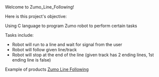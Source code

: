 Welcome to Zumo_Line_Following!

Here is this project's objective:

Using C language to program Zumo robot to perform certain tasks

Tasks include: 
* Robot will run to a line and wait for signal from the user
* Robot will follow given line/track
* Robot will stop at the end of the line (given track has 2 ending lines, 1st ending line is false)


Example of products
[Zumo Line Following](https://www.youtube.com/watch?v=WD1ow5f-LBQ&ab_channel=CikguIT)
